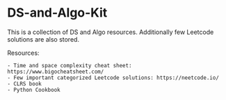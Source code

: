 # DS-and-Algo-Kit
This is a collection of DS and Algo resources. Additionally few Leetcode solutions are also stored. 

Resources: 

    - Time and space complexity cheat sheet: https://www.bigocheatsheet.com/ 
    - Few important categorized Leetcode solutions: https://neetcode.io/
    - CLRS book
    - Python Cookbook



